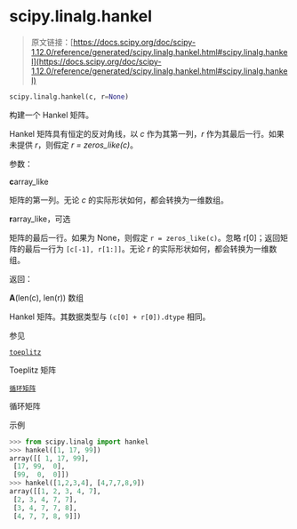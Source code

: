 # scipy.linalg.hankel

> 原文链接：[https://docs.scipy.org/doc/scipy-1.12.0/reference/generated/scipy.linalg.hankel.html#scipy.linalg.hankel](https://docs.scipy.org/doc/scipy-1.12.0/reference/generated/scipy.linalg.hankel.html#scipy.linalg.hankel)

```py
scipy.linalg.hankel(c, r=None)
```

构建一个 Hankel 矩阵。

Hankel 矩阵具有恒定的反对角线，以 *c* 作为其第一列，*r* 作为其最后一行。如果未提供 *r*，则假定 *r = zeros_like(c)*。

参数：

**c**array_like

矩阵的第一列。无论 *c* 的实际形状如何，都会转换为一维数组。

**r**array_like，可选

矩阵的最后一行。如果为 None，则假定 `r = zeros_like(c)`。忽略 r[0]；返回矩阵的最后一行为 `[c[-1], r[1:]]`。无论 *r* 的实际形状如何，都会转换为一维数组。

返回：

**A**(len(c), len(r)) 数组

Hankel 矩阵。其数据类型与 `(c[0] + r[0]).dtype` 相同。

参见

[`toeplitz`](https://docs.scipy.org/doc/scipy-1.12.0/reference/generated/scipy.linalg.toeplitz.html#scipy.linalg.toeplitz "scipy.linalg.toeplitz")

Toeplitz 矩阵

[`循环矩阵`](https://docs.scipy.org/doc/scipy-1.12.0/reference/generated/scipy.linalg.circulant.html#scipy.linalg.circulant "scipy.linalg.circulant")

循环矩阵

示例

```py
>>> from scipy.linalg import hankel
>>> hankel([1, 17, 99])
array([[ 1, 17, 99],
 [17, 99,  0],
 [99,  0,  0]])
>>> hankel([1,2,3,4], [4,7,7,8,9])
array([[1, 2, 3, 4, 7],
 [2, 3, 4, 7, 7],
 [3, 4, 7, 7, 8],
 [4, 7, 7, 8, 9]]) 
```
